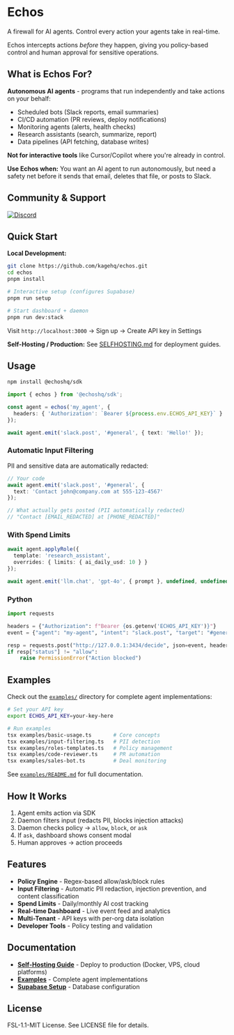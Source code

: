 # Echos

A firewall for AI agents. Control every action your agents take in real-time.

Echos intercepts actions *before* they happen, giving you policy-based control and human approval for sensitive operations.

## What is Echos For?

**Autonomous AI agents** - programs that run independently and take actions on your behalf:
- Scheduled bots (Slack reports, email summaries)
- CI/CD automation (PR reviews, deploy notifications)
- Monitoring agents (alerts, health checks)
- Research assistants (search, summarize, report)
- Data pipelines (API fetching, database writes)

**Not for interactive tools** like Cursor/Copilot where you're already in control.

**Use Echos when:** You want an AI agent to run autonomously, but need a safety net before it sends that email, deletes that file, or posts to Slack.


## Community & Support

[![Discord](https://img.shields.io/badge/Discord-Join%20our%20community-7289DA?style=for-the-badge&logo=discord&logoColor=white)](https://discord.gg/KqdBcqRk5E)

## Quick Start

**Local Development:**

```bash
git clone https://github.com/kagehq/echos.git
cd echos
pnpm install

# Interactive setup (configures Supabase)
pnpm run setup

# Start dashboard + daemon
pnpm run dev:stack
```

Visit `http://localhost:3000` → Sign up → Create API key in Settings

**Self-Hosting / Production:** See [SELFHOSTING.md](SELFHOSTING.md) for deployment guides.

## Usage

```bash
npm install @echoshq/sdk
```

```ts
import { echos } from '@echoshq/sdk';

const agent = echos('my_agent', {
  headers: { 'Authorization': `Bearer ${process.env.ECHOS_API_KEY}` }
});

await agent.emit('slack.post', '#general', { text: 'Hello!' });
```

### Automatic Input Filtering

PII and sensitive data are automatically redacted:

```ts
// Your code
await agent.emit('slack.post', '#general', { 
  text: 'Contact john@company.com at 555-123-4567' 
});

// What actually gets posted (PII automatically redacted)
// "Contact [EMAIL_REDACTED] at [PHONE_REDACTED]"
```

### With Spend Limits

```ts
await agent.applyRole({
  template: 'research_assistant',
  overrides: { limits: { ai_daily_usd: 10 } }
});

await agent.emit('llm.chat', 'gpt-4o', { prompt }, undefined, undefined, { costUsd: 0.01 });
```

### Python

```py
import requests

headers = {"Authorization": f"Bearer {os.getenv('ECHOS_API_KEY')}"}
event = {"agent": "my-agent", "intent": "slack.post", "target": "#general"}

resp = requests.post("http://127.0.0.1:3434/decide", json=event, headers=headers).json()
if resp["status"] != "allow":
    raise PermissionError("Action blocked")
```

## Examples

Check out the [`examples/`](examples/) directory for complete agent implementations:

```bash
# Set your API key
export ECHOS_API_KEY=your-key-here

# Run examples
tsx examples/basic-usage.ts       # Core concepts
tsx examples/input-filtering.ts   # PII detection
tsx examples/roles-templates.ts   # Policy management
tsx examples/code-reviewer.ts     # PR automation
tsx examples/sales-bot.ts         # Deal monitoring
```

See [`examples/README.md`](examples/README.md) for full documentation.

## How It Works

1. Agent emits action via SDK
2. Daemon filters input (redacts PII, blocks injection attacks)
3. Daemon checks policy → `allow`, `block`, or `ask`  
4. If `ask`, dashboard shows consent modal
5. Human approves → action proceeds

## Features

- **Policy Engine** - Regex-based allow/ask/block rules
- **Input Filtering** - Automatic PII redaction, injection prevention, and content classification
- **Spend Limits** - Daily/monthly AI cost tracking
- **Real-time Dashboard** - Live event feed and analytics
- **Multi-Tenant** - API keys with per-org data isolation
- **Developer Tools** - Policy testing and validation

## Documentation

- **[Self-Hosting Guide](SELFHOSTING.md)** - Deploy to production (Docker, VPS, cloud platforms)
- **[Examples](examples/)** - Complete agent implementations
- **[Supabase Setup](supabase/README.md)** - Database configuration

## License

FSL-1.1-MIT License. See LICENSE file for details.
